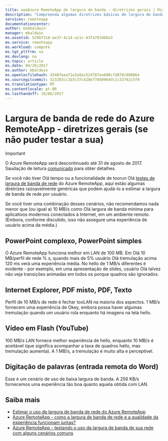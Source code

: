 ```yaml
---
title: aaaAzure RemoteApp de largura de banda - diretrizes gerais | Microsoft Docs
description: "Compreenda algumas diretrizes básicas de largura de banda de rede para as coleções e aplicativos do Azure RemoteApp."
services: remoteapp
documentationcenter: 
author: msmbaldwin
manager: mbaldwin
ms.assetid: 529bf318-ae37-4c14-a11c-43fa703d68a3
ms.service: remoteapp
ms.workload: compute
ms.tgt_pltfrm: na
ms.devlang: na
ms.topic: article
ms.date: 04/26/2017
ms.author: mbaldwin
ms.openlocfilehash: d3407eea71e2e8ac524787ee680cfd870c800864
ms.sourcegitcommit: 523283cc1b3c37c428e77850964dc1c33742c5f0
ms.translationtype: MT
ms.contentlocale: pt-BR
ms.lasthandoff: 10/06/2017
---
```

# <a name="azure-remoteapp-network-bandwidth---general-guidelines-if-you-cant-test-your-own"></a>Largura de banda de rede do Azure RemoteApp - diretrizes gerais (se não puder testar a sua)
> [!IMPORTANT]
> O Azure RemoteApp será descontinuado até 31 de agosto de 2017. Saudação de leitura [comunicado](https://go.microsoft.com/fwlink/?linkid=821148) para obter detalhes.
> 
> 

Se você não tiver Olá tempo ou a funcionalidade de toorun Olá [testes de largura de banda de rede](remoteapp-bandwidthtests.md) do Azure RemoteApp, aqui estão algumas diretrizes razoavelmente genéricas que podem ajudá-lo a estimar a largura de banda de rede por usuário.

Se você tiver uma combinação desses cenários, não recomendamos nada menor que (ou igual a) 10 MB/s como Olá largura de banda mínima para aplicativos modernos conectados à Internet, em um ambiente remoto. (Embora, conforme discutido, isso não assegure uma experiência de usuário acima da média.)

## <a name="complex-powerpoint-simple-powerpoint"></a>PowerPoint complexo, PowerPoint simples
O Azure RemoteApp funciona melhor em LAN de 100 MB. Em Olá 10 MB/perfil de rede % s, quando mais de 5% usuário Olá tremulação acima 120 ms verá uma experiência média. No hello de 1 MB/s diferentes é evidente - por exemplo, em uma apresentação de slides, usuário Olá talvez não veja transições animadas em todos os porque quadros são ignorados.

## <a name="internet-explorer-mixed-pdf-pdf-text"></a>Internet Explorer, PDF misto, PDF, Texto
Perfil de 10 MB/s de rede é fechar tooLAN na maioria dos aspectos. 1 MB/s fornecem uma experiência de Okey, embora possa haver algumas tremulação quando um usuário rola enquanto há imagens na tela hello.

## <a name="flash-video-youtube"></a>Vídeo em Flash (YouTube)
100 MB/s LAN fornece melhor experiência de hello, enquanto 10 MB/s é aceitável (que significa acompanhar a taxa de quadros hello, mas tremulação aumenta). A 1 MB/s, a tremulação é muito alta e perceptível.

## <a name="word-typing-word-remote-input"></a>Digitação de palavras (entrada remota do Word)
Esse é um cenário de uso de baixa largura de banda. A 256 KB/s fornecemos uma experiência tão boa quanto aquela obtida com LAN.

## <a name="learn-more"></a>Saiba mais
* [Estimar o uso de largura de banda de rede do Azure RemoteApp](remoteapp-bandwidth.md)
* [Azure RemoteApp - como a largura de banda de rede e a qualidade da experiência funcionam juntas?](remoteapp-bandwidthexperience.md)
* [Azure RemoteApp - testando o uso da largura de banda de sua rede com alguns cenários comuns](remoteapp-bandwidthtests.md)

